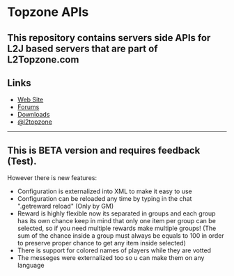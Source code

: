 Topzone APIs
==============

This repository contains servers side APIs for L2J based servers that are part of L2Topzone.com
--------------

Links
--------------
- <a href="http://www.l2topzone.com/">Web Site</a>
- <a href="http://www.l2topzone.com/forum/">Forums</a>
- <a href="https://github.com/UnAfraid/topzone/releases">Downloads</a>
- <a href="https://twitter.com/l2topzone">@l2topzone</a>
--------------

This is BETA version and requires feedback (Test).
--------------
However there is new features:
 - Configuration is externalized into XML to make it easy to use
 - Configuration can be reloaded any time by typing in the chat ".getreward reload" (Only by GM)
 - Reward is highly flexible now its separated in groups and each group has its own chance keep in mind that only one item per group can be selected, so if you need multiple rewards make multiple groups! (The sum of the chance inside a group must always be equals to 100 in order to preserve proper chance to get any item inside selected)
 - There is support for colored names of players while they are votted
 - The messeges were externalized too so u can make them on any language
